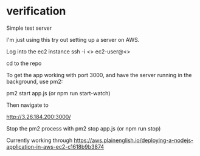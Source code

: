 # verification
Simple test server

I'm just using this try out setting up a server on AWS.

Log into the ec2 instance ssh -i <<key name>> ec2-user@<<IP address>>
  
cd to the repo
  
To get the app working with port 3000, and have the server running in the background, use pm2:
  
  pm2 start app.js (or npm run start-watch)
 
  Then navigate to
  
  http://3.26.184.200:3000/
  
  
  Stop the pm2 process with pm2 stop app.js (or npm run stop)


Currently working through https://aws.plainenglish.io/deploying-a-nodejs-application-in-aws-ec2-c1618b9b3874


